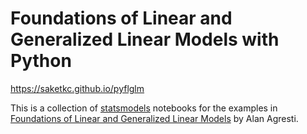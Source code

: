 Foundations of Linear and Generalized Linear Models with Python
===============================================================

https://saketkc.github.io/pyflglm

This is a collection of [statsmodels](https://www.statsmodels.org/) notebooks for the examples
in [Foundations of Linear and Generalized Linear Models](https://www.wiley.com/en-us/Foundations+of+Linear+and+Generalized+Linear+Models-p-9781118730034) by
Alan Agresti.

